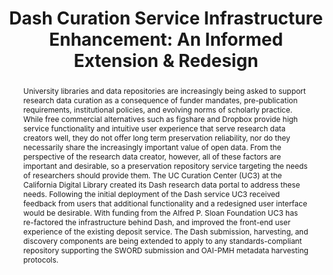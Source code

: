 ---
abstract: University libraries and data repositories are increasingly being asked
  to support research data curation as a consequence of funder mandates, pre-publication
  requirements, institutional policies, and evolving norms of scholarly practice.
  While free commercial alternatives such as figshare and Dropbox provide high service
  functionality and intuitive user experience that serve research data creators well,
  they do not offer long term preservation reliability, nor do they necessarily share
  the increasingly important value of open data. From the perspective of the research
  data creator, however, all of these factors are important and desirable, so a preservation
  repository service targeting the needs of researchers should provide them. The UC
  Curation Center (UC3) at the California Digital Library created its Dash research
  data portal to address these needs. Following the initial deployment of the Dash
  service UC3 received feedback from users that additional functionality and a redesigned
  user interface would be desirable. With funding from the Alfred P. Sloan Foundation
  UC3 has re-factored the infrastructure behind Dash, and improved the front-end user
  experience of the existing deposit service. The Dash submission, harvesting, and
  discovery components are being extended to apply to any standards-compliant repository
  supporting the SWORD submission and OAI-PMH metadata harvesting protocols.
creators:
- Hoebelheinrich, Nancy
- Abrams, Stephen
date: null
document_url: https://services.phaidra.univie.ac.at/api/object/o:429573/download
grand_parent: iPRES
institutions: []
keywords:
- data curation; data repository micro-services
- sword submission protocol
- oai-pmh metadata harvesting protocol
landing_page_url: https://phaidra.univie.ac.at/o:429573
language: eng
layout: publication
license: CC BY 4.0 International
notes_url: null
parent: iPRES 2015
publication_type: paper
size: 472698
slides_url: null
source_name: iPRES
title: 'Dash Curation Service Infrastructure Enhancement: An Informed Extension &
  Redesign'
year: 2015
---